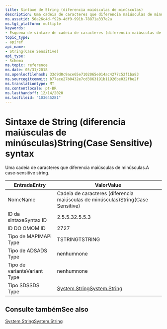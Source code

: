 ```yaml
---
title: Sintaxe de String (diferencia maiúsculas de minúsculas)
description: Uma cadeia de caracteres que diferencia maiúsculas de minúsculas.
ms.assetid: 50a26c4d-f92b-4df9-991b-78871a337e2a
ms.tgt_platform: multiple
keywords:
- Esquema de sintaxe de cadeia de caracteres (diferencia maiúsculas de minúsculas)
topic_type:
- apiref
api_name:
- String(Case Sensitive)
api_type:
- Schema
ms.topic: reference
ms.date: 05/31/2018
ms.openlocfilehash: 33d9d0c9ace65e7102065e014ac4277c52f1ba83
ms.sourcegitcommit: b77ace27b0432e7cd3863191b11926be032fbe2f
ms.translationtype: MT
ms.contentlocale: pt-BR
ms.lasthandoff: 12/14/2020
ms.locfileid: "103645281"
---
```

# <a name="stringcase-sensitive-syntax"></a><span data-ttu-id="6ac2f-104">Sintaxe de String (diferencia maiúsculas de minúsculas)</span><span class="sxs-lookup"><span data-stu-id="6ac2f-104">String(Case Sensitive) syntax</span></span>

<span data-ttu-id="6ac2f-105">Uma cadeia de caracteres que diferencia maiúsculas de minúsculas.</span><span class="sxs-lookup"><span data-stu-id="6ac2f-105">A case-sensitive string.</span></span>



| <span data-ttu-id="6ac2f-106">Entrada</span><span class="sxs-lookup"><span data-stu-id="6ac2f-106">Entry</span></span> | <span data-ttu-id="6ac2f-107">Valor</span><span class="sxs-lookup"><span data-stu-id="6ac2f-107">Value</span></span> |
|--------------|------------------------------------------------------------------------|
| <span data-ttu-id="6ac2f-108">Nome</span><span class="sxs-lookup"><span data-stu-id="6ac2f-108">Name</span></span>         | <span data-ttu-id="6ac2f-109">Cadeia de caracteres (diferencia maiúsculas de minúsculas)</span><span class="sxs-lookup"><span data-stu-id="6ac2f-109">String(Case Sensitive)</span></span>                                                 |
| <span data-ttu-id="6ac2f-110">ID da sintaxe</span><span class="sxs-lookup"><span data-stu-id="6ac2f-110">Syntax ID</span></span>    | <span data-ttu-id="6ac2f-111">2.5.5.3</span><span class="sxs-lookup"><span data-stu-id="6ac2f-111">2.5.5.3</span></span>                                                                |
| <span data-ttu-id="6ac2f-112">ID DO OM</span><span class="sxs-lookup"><span data-stu-id="6ac2f-112">OM ID</span></span>        | <span data-ttu-id="6ac2f-113">27</span><span class="sxs-lookup"><span data-stu-id="6ac2f-113">27</span></span>                                                                     |
| <span data-ttu-id="6ac2f-114">Tipo de MAPI</span><span class="sxs-lookup"><span data-stu-id="6ac2f-114">MAPI Type</span></span>    | <span data-ttu-id="6ac2f-115">TSTRING</span><span class="sxs-lookup"><span data-stu-id="6ac2f-115">TSTRING</span></span>                                                                |
| <span data-ttu-id="6ac2f-116">Tipo de ADS</span><span class="sxs-lookup"><span data-stu-id="6ac2f-116">ADS Type</span></span>     | <span data-ttu-id="6ac2f-117">nenhum</span><span class="sxs-lookup"><span data-stu-id="6ac2f-117">none</span></span>                                                                   |
| <span data-ttu-id="6ac2f-118">Tipo de variante</span><span class="sxs-lookup"><span data-stu-id="6ac2f-118">Variant Type</span></span> | <span data-ttu-id="6ac2f-119">nenhum</span><span class="sxs-lookup"><span data-stu-id="6ac2f-119">none</span></span>                                                                   |
| <span data-ttu-id="6ac2f-120">Tipo SDS</span><span class="sxs-lookup"><span data-stu-id="6ac2f-120">SDS Type</span></span>     | [<span data-ttu-id="6ac2f-121">System.String</span><span class="sxs-lookup"><span data-stu-id="6ac2f-121">System.String</span></span>](/dotnet/api/system.string) |



## <a name="see-also"></a><span data-ttu-id="6ac2f-122">Consulte também</span><span class="sxs-lookup"><span data-stu-id="6ac2f-122">See also</span></span>

<dl> <dt>

[<span data-ttu-id="6ac2f-123">System.String</span><span class="sxs-lookup"><span data-stu-id="6ac2f-123">System.String</span></span>](/dotnet/api/system.string)
</dt> </dl>

 

 
